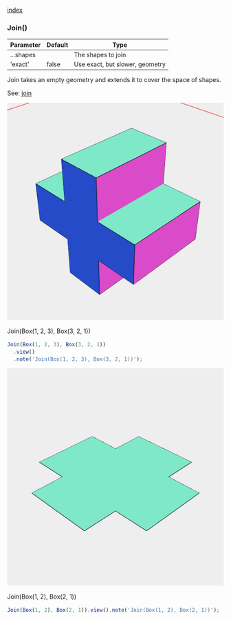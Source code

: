 [index](../../nb/api/index.md)
### Join()
Parameter|Default|Type
---|---|---
...shapes||The shapes to join
'exact'|false|Use exact, but slower, geometry

Join takes an empty geometry and extends it to cover the space of shapes.

See: [join](../../nb/api/join.md)

![Image](Join.md.$2.png)

Join(Box(1, 2, 3), Box(3, 2, 1))

```JavaScript
Join(Box(1, 2, 3), Box(3, 2, 1))
  .view()
  .note('Join(Box(1, 2, 3), Box(3, 2, 1))');
```

![Image](Join.md.$3.png)

Join(Box(1, 2), Box(2, 1))

```JavaScript
Join(Box(1, 2), Box(2, 1)).view().note('Join(Box(1, 2), Box(2, 1))');
```
